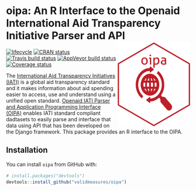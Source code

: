 
<!-- README.md is generated from README.Rmd. Please edit that file -->

# oipa: An R Interface to the Openaid International Aid Transparency Initiative Parser and API <img src="man/figures/oipa.png" width="200" align="right" />

[![lifecycle](https://img.shields.io/badge/lifecycle-experimental-orange.svg)](https://www.tidyverse.org/lifecycle/#experimental)
[![CRAN
status](https://www.r-pkg.org/badges/version/oipa)](https://cran.r-project.org/package=oipa)
[![Travis build
status](https://travis-ci.org/validmeasures/oipa.svg?branch=master)](https://travis-ci.org/validmeasures/oipa)
[![AppVeyor build
status](https://ci.appveyor.com/api/projects/status/github/validmeasures/oipa?branch=master&svg=true)](https://ci.appveyor.com/project/validmeasures/oipa)
[![Coverage
status](https://codecov.io/gh/validmeasures/oipa/branch/master/graph/badge.svg)](https://codecov.io/github/validmeasures/oipa?branch=master)

The [International Aid Transparency Initiatives
(IATI)](https://iatistandard.org/) is a global aid transparency standard
and it makes information about aid spending easier to access, use and
understand using a unified open standard. [Openaid IATI Parser and
Application Programming Interface (OIPA)](https://www.oipa.nl/) enables
IATI standard compliant dadtasets to easily parse and interface that
data using API that has been developed on the Django framework. This
package provides an R interface to the OIPA.

## Installation

You can install `oipa` from GitHub with:

``` r
# install.packages("devtools")
devtools::install_github("validmeasures/oipa")
```
